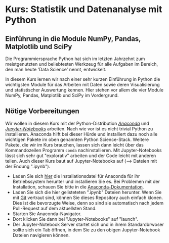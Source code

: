 # Kurs: Statistik und Datenanalyse mit Python
## Einführung in die Module NumPy, Pandas, Matplotlib und SciPy

Die Programmiersprache Python hat sich im letzten Jahrzehnt zum meistgenutzten und beliebtesten Werkzeug für alle Aufgaben im Bereich, den man heute 'Data Science' nennt, entwickelt.

In diesem Kurs lernen wir nach einer sehr kurzen Einführung in Python die wichtigsten Module für das Arbeiten mit Daten sowie deren Visualisierung und statistischer Auswertung kennen. Hier stehen vor allem die vier Module NumPy, Pandas, Matplotlib und SciPy im Vordergrund.

## Nötige Vorbereitungen

Wir wollen in diesem Kurs mit der Python-Distribution [*Anaconda*](https://de.wikipedia.org/wiki/Anaconda_(Python-Distribution)) und [*Jupyter-Notebooks*](https://de.wikipedia.org/wiki/Project_Jupyter#Jupyter_Notebook) arbeiten. Nach wie vor ist es nicht trivial Python zu installieren. Anaconda hilft bei dieser Hürde und installiert dazu noch alle wichtigen Pakete im oben genannten Python Science-Stack. Weitere Pakete, die wir im Kurs brauchen, lassen sich dann leicht über das Kommandozeilen Programm `conda` nachinstallieren. Mit Jupyter-Notebooks lässt sich sehr gut "explorativ" arbeiten und der Code leicht mit anderen teilen. Auch dieser Kurs baut auf Jupyter-Notebooks auf (--> Dateien mit der Endung ".ipynb").

- Laden Sie sich [hier](https://www.anaconda.com/products/distribution) die Installationsdatei für Anaconda für ihr Betriebssystem herunter und installieren Sie es. Bei Problemen mit der Installation, schauen Sie bitte in die [Anaconda-Dokumentation](https://docs.anaconda.com/anaconda/install/).
- Laden Sie sich die hier gelisteteten ".ipynb" Dateien herunter. Wenn Sie mit [Git](https://git-scm.com/docs/git/de) vertraut sind, können Sie dieses Repository auch einfach klonen. Dies ist die bevorzugte Weise, denn so sind sie automatisch nach jedem Pull-Request auf dem aktuellsten Stand.
- Starten Sie Anaconda-Navigator.
- Dort klicken Sie dann bei "Jupyter-Notebooks" auf "launch".
- Der Jupyter-Notebook Server startet sich und in ihrem Standardbrwoser sollte sich ein Tab öffnen, in dem Sie zu den obigen Jupyter-Notebook Dateien navigieren können.
